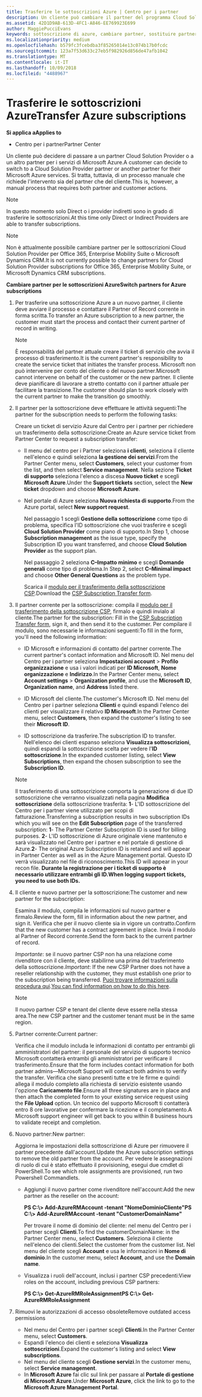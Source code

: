 ```yaml
---
title: Trasferire le sottoscrizioni Azure | Centro per i partner
description: Un cliente può cambiare il partner del programma Cloud Solution Provider (CSP) scelto per i servizi di Microsoft Azure. Tuttavia, questo è un processo manuale che richiede l'intervento sia del partner che del cliente.
ms.assetid: 42D1D9AB-613D-4FC1-A846-EE769923E699
author: MaggiePucciEvans
keywords: sottoscrizione di azure, cambiare partner, sostituire partner, ottenere nuovo partner, partner diverso
ms.localizationpriority: medium
ms.openlocfilehash: b579fc3fcebdba3f85265014e13c074b17b0fcdc
ms.sourcegitcommit: 123a7f53d633c27eb5f982926d856de47afb1042
ms.translationtype: MT
ms.contentlocale: it-IT
ms.lasthandoff: 10/09/2018
ms.locfileid: "4488967"
---
```

# <a name="transfer-azure-subscriptions"></a><span data-ttu-id="728f4-105">Trasferire le sottoscrizioni Azure</span><span class="sxs-lookup"><span data-stu-id="728f4-105">Transfer Azure subscriptions</span></span> 

**<span data-ttu-id="728f4-106">Si applica a</span><span class="sxs-lookup"><span data-stu-id="728f4-106">Applies to</span></span>**

-  <span data-ttu-id="728f4-107">Centro per i partner</span><span class="sxs-lookup"><span data-stu-id="728f4-107">Partner Center</span></span>

<span data-ttu-id="728f4-108">Un cliente può decidere di passare a un partner Cloud Solution Provider o a un altro partner per i servizi di Microsoft Azure.</span><span class="sxs-lookup"><span data-stu-id="728f4-108">A customer can decide to switch to a Cloud Solution Provider partner or another partner for their Microsoft Azure services.</span></span> <span data-ttu-id="728f4-109">Si tratta, tuttavia, di un processo manuale che richiede l'intervento sia del partner che del cliente.</span><span class="sxs-lookup"><span data-stu-id="728f4-109">This is, however, a manual process that requires both partner and customer actions.</span></span>

>[!Note]  
><span data-ttu-id="728f4-110">In questo momento solo Direct o i provider indiretti sono in grado di trasferire le sottoscrizioni.</span><span class="sxs-lookup"><span data-stu-id="728f4-110">At this time only Direct or Indirect Providers are able to transfer subscriptions.</span></span>

>[!Note] 
><span data-ttu-id="728f4-111">Non è attualmente possibile cambiare partner per le sottoscrizioni Cloud Solution Provider per Office 365, Enterprise Mobility Suite o Microsoft Dynamics CRM.</span><span class="sxs-lookup"><span data-stu-id="728f4-111">It is not currently possible to change partners for Cloud Solution Provider subscriptions for Office 365, Enterprise Mobility Suite, or Microsoft Dynamics CRM subscriptions.</span></span>



**<span data-ttu-id="728f4-112">Cambiare partner per le sottoscrizioni Azure</span><span class="sxs-lookup"><span data-stu-id="728f4-112">Switch partners for Azure subscriptions</span></span>**

1.  <span data-ttu-id="728f4-113">Per trasferire una sottoscrizione Azure a un nuovo partner, il cliente deve avviare il processo e contattare il Partner of Record corrente in forma scritta.</span><span class="sxs-lookup"><span data-stu-id="728f4-113">To transfer an Azure subscription to a new partner, the customer must start the process and contact their current partner of record in writing.</span></span> 

    >[!Note]
    ><span data-ttu-id="728f4-114">È responsabilità del partner attuale creare il ticket di servizio che avvia il processo di trasferimento.</span><span class="sxs-lookup"><span data-stu-id="728f4-114">It is the current partner's responsibility to create the service ticket that initiates the transfer process.</span></span> <span data-ttu-id="728f4-115">Microsoft non può intervenire per conto del cliente o del nuovo partner.</span><span class="sxs-lookup"><span data-stu-id="728f4-115">Microsoft cannot intervene on behalf of the customer or the new partner.</span></span> <span data-ttu-id="728f4-116">Il cliente deve pianificare di lavorare a stretto contatto con il partner attuale per facilitare la transizione.</span><span class="sxs-lookup"><span data-stu-id="728f4-116">The customer should plan to work closely with the current partner to make the transition go smoothly.</span></span>

2.  <span data-ttu-id="728f4-117">Il partner per la sottoscrizione deve effettuare le attività seguenti:</span><span class="sxs-lookup"><span data-stu-id="728f4-117">The partner for the subscription needs to perform the following tasks:</span></span>

    <span data-ttu-id="728f4-118">Creare un ticket di servizio Azure dal Centro per i partner per richiedere un trasferimento della sottoscrizione:</span><span class="sxs-lookup"><span data-stu-id="728f4-118">Create an Azure service ticket from Partner Center to request a subscription transfer:</span></span>

    -   <span data-ttu-id="728f4-119">Il menu del centro per i Partner seleziona **i clienti**, seleziona il cliente nell'elenco e quindi seleziona **la gestione dei servizi**.</span><span class="sxs-lookup"><span data-stu-id="728f4-119">From the Partner Center menu, select **Customers**, select your customer from the list, and then select **Service management**.</span></span> <span data-ttu-id="728f4-120">Nella sezione **Ticket di supporto** seleziona l'elenco a discesa **Nuovo ticket** e scegli **Microsoft Azure**.</span><span class="sxs-lookup"><span data-stu-id="728f4-120">Under the **Support tickets** section, select the **New ticket** dropdown and choose **Microsoft Azure**.</span></span>

    -   <span data-ttu-id="728f4-121">Nel portale di Azure seleziona **Nuova richiesta di supporto**.</span><span class="sxs-lookup"><span data-stu-id="728f4-121">From the Azure portal, select **New support request**.</span></span>

        <span data-ttu-id="728f4-122">Nel passaggio 1 scegli **Gestione della sottoscrizione** come tipo di problema, specifica l'ID sottoscrizione che vuoi trasferire e scegli **Cloud Solution Provider** come piano di supporto.</span><span class="sxs-lookup"><span data-stu-id="728f4-122">In Step 1, choose **Subscription management** as the issue type, specify the Subscription ID you want transferred, and choose **Cloud Solution Provider** as the support plan.</span></span>

        <span data-ttu-id="728f4-123">Nel passaggio 2 seleziona **C–Impatto minimo** e scegli **Domande generali** come tipo di problema.</span><span class="sxs-lookup"><span data-stu-id="728f4-123">In Step 2, select **C–Minimal impact** and choose **Other General Questions** as the problem type.</span></span>

        <span data-ttu-id="728f4-124">Scarica il [modulo per il trasferimento della sottoscrizione CSP](https://assets.windowsphone.com/5222c408-e546-4e01-b72a-2ec7d4c43d57/CSP_Subscription_Transfer_Form_Azure_InvariantCulture_Default.zip).</span><span class="sxs-lookup"><span data-stu-id="728f4-124">Download the [CSP Subscription Transfer form](https://assets.windowsphone.com/5222c408-e546-4e01-b72a-2ec7d4c43d57/CSP_Subscription_Transfer_Form_Azure_InvariantCulture_Default.zip).</span></span>

3.  <span data-ttu-id="728f4-125">Il partner corrente per la sottoscrizione: compila il [modulo per il trasferimento della sottoscrizione CSP](https://assets.windowsphone.com/5222c408-e546-4e01-b72a-2ec7d4c43d57/CSP_Subscription_Transfer_Form_Azure_InvariantCulture_Default.zip), firmalo e quindi invialo al cliente.</span><span class="sxs-lookup"><span data-stu-id="728f4-125">The partner for the subscription: Fill in the [CSP Subscription Transfer form](https://assets.windowsphone.com/5222c408-e546-4e01-b72a-2ec7d4c43d57/CSP_Subscription_Transfer_Form_Azure_InvariantCulture_Default.zip), sign it, and then send it to the customer.</span></span> <span data-ttu-id="728f4-126">Per compilare il modulo, sono necessarie le informazioni seguenti:</span><span class="sxs-lookup"><span data-stu-id="728f4-126">To fill in the form, you'll need the following information:</span></span>

    -   <span data-ttu-id="728f4-127">ID Microsoft e informazioni di contatto del partner corrente.</span><span class="sxs-lookup"><span data-stu-id="728f4-127">The current partner's contact information and Microsoft ID.</span></span> <span data-ttu-id="728f4-128">Nel menu del Centro per i partner seleziona **Impostazioni account** &gt; **Profilo organizzazione** e usa i valori indicati per **ID Microsoft**, **Nome organizzazione** e **Indirizzo**.</span><span class="sxs-lookup"><span data-stu-id="728f4-128">In the Partner Center menu, select **Account settings** &gt; **Organization profile**, and use the **Microsoft ID**, **Organization name**, and **Address** listed there.</span></span>

    -   <span data-ttu-id="728f4-129">ID Microsoft del cliente.</span><span class="sxs-lookup"><span data-stu-id="728f4-129">The customer's Microsoft ID.</span></span> <span data-ttu-id="728f4-130">Nel menu del Centro per i partner seleziona **Clienti** e quindi espandi l'elenco dei clienti per visualizzare il relativo **ID Microsoft**.</span><span class="sxs-lookup"><span data-stu-id="728f4-130">In the Partner Center menu, select **Customers**, then expand the customer's listing to see their **Microsoft ID**.</span></span>

    -   <span data-ttu-id="728f4-131">ID sottoscrizione da trasferire.</span><span class="sxs-lookup"><span data-stu-id="728f4-131">The subscription ID to transfer.</span></span> <span data-ttu-id="728f4-132">Nell'elenco dei clienti espanso seleziona **Visualizza sottoscrizioni**, quindi espandi la sottoscrizione scelta per vedere l'**ID sottoscrizione**.</span><span class="sxs-lookup"><span data-stu-id="728f4-132">In the expanded customer listing, select **View Subscriptions**, then expand the chosen subscription to see the **Subscription ID**.</span></span>

     >[!Note]
     ><span data-ttu-id="728f4-133">Il trasferimento di una sottoscrizione comporta la generazione di due ID sottoscrizione che verranno visualizzati nella pagina **Modifica sottoscrizione** della sottoscrizione trasferita: **1**- L'ID sottoscrizione del Centro per i partner viene utilizzato per scopi di fatturazione.</span><span class="sxs-lookup"><span data-stu-id="728f4-133">Transferring a subscription results in two subscription IDs which you will see on the **Edit Subscription** page of the transferred subscription: **1**- The Partner Center Subscription ID is used for billing purposes.</span></span> 
    <span data-ttu-id="728f4-134">**2**- L'ID sottoscrizione di Azure originale viene mantenuto e sarà visualizzato nel Centro per i partner e nel portale di gestione di Azure.</span><span class="sxs-lookup"><span data-stu-id="728f4-134">**2**-  The original Azure Subscription ID is retained and will appear in Partner Center as well as in the Azure Management portal.</span></span> <span data-ttu-id="728f4-135">Questo ID verrà visualizzato nel file di riconoscimento.</span><span class="sxs-lookup"><span data-stu-id="728f4-135">This ID will appear in your recon file.</span></span>  **<span data-ttu-id="728f4-136">Durante la registrazione per i ticket di supporto è necessario utilizzare entrambi gli ID.</span><span class="sxs-lookup"><span data-stu-id="728f4-136">When logging support tickets, you need to use both IDs.</span></span>**

4.  <span data-ttu-id="728f4-137">Il cliente e nuovo partner per la sottoscrizione:</span><span class="sxs-lookup"><span data-stu-id="728f4-137">The customer and new partner for the subscription:</span></span>

    <span data-ttu-id="728f4-138">Esamina il modulo, compila le informazioni sul nuovo partner e firmalo.</span><span class="sxs-lookup"><span data-stu-id="728f4-138">Review the form, fill in information about the new partner, and sign it.</span></span> <span data-ttu-id="728f4-139">Verifica che per il nuovo cliente sia in vigore un contratto.</span><span class="sxs-lookup"><span data-stu-id="728f4-139">Confirm that the new customer has a contract agreement in place.</span></span> <span data-ttu-id="728f4-140">Invia il modulo al Partner of Record corrente.</span><span class="sxs-lookup"><span data-stu-id="728f4-140">Send the form back to the current partner of record.</span></span>

    <span data-ttu-id="728f4-141">*Importante*: se il nuovo partner CSP non ha una relazione come rivenditore con il cliente, deve stabilirne una prima del trasferimento della sottoscrizione.</span><span class="sxs-lookup"><span data-stu-id="728f4-141">*Important*: If the new CSP Partner does not have a reseller relationship with the customer, they must establish one prior to the subscription being transferred.</span></span> <span data-ttu-id="728f4-142">[Puoi trovare informazioni sulla procedura qui](request-a-relationship-with-a-customer.md).</span><span class="sxs-lookup"><span data-stu-id="728f4-142">[You can find information on how to do this here](request-a-relationship-with-a-customer.md).</span></span>

    >[!Note]
    ><span data-ttu-id="728f4-143">Il nuovo partner CSP e tenant del cliente deve essere nella stessa area.</span><span class="sxs-lookup"><span data-stu-id="728f4-143">The new CSP partner and the customer tenant must be in the same region.</span></span> 

5.  <span data-ttu-id="728f4-144">Partner corrente:</span><span class="sxs-lookup"><span data-stu-id="728f4-144">Current partner:</span></span>

    <span data-ttu-id="728f4-145">Verifica che il modulo includa le informazioni di contatto per entrambi gli amministratori del partner: il personale del servizio di supporto tecnico Microsoft contatterà entrambi gli amministratori per verificare il trasferimento.</span><span class="sxs-lookup"><span data-stu-id="728f4-145">Ensure that the form includes contact information for both partner admins—Microsoft Support will contact both admins to verify the transfer.</span></span> <span data-ttu-id="728f4-146">Verifica che siano presenti tutte e tre le firme e quindi allega il modulo completo alla richiesta di servizio esistente usando l'opzione **Caricamento file**.</span><span class="sxs-lookup"><span data-stu-id="728f4-146">Ensure all three signatures are in place and then attach the completed form to your existing service request using the **File Upload** option.</span></span> <span data-ttu-id="728f4-147">Un tecnico del supporto Microsoft ti contatterà entro 8 ore lavorative per confermare la ricezione e il completamento.</span><span class="sxs-lookup"><span data-stu-id="728f4-147">A Microsoft support engineer will get back to you within 8 business hours to validate receipt and completion.</span></span>

6.  <span data-ttu-id="728f4-148">Nuovo partner:</span><span class="sxs-lookup"><span data-stu-id="728f4-148">New partner:</span></span>

    <span data-ttu-id="728f4-149">Aggiorna le impostazioni della sottoscrizione di Azure per rimuovere il partner precedente dall'account.</span><span class="sxs-lookup"><span data-stu-id="728f4-149">Update the Azure subscription settings to remove the old partner from the account.</span></span> <span data-ttu-id="728f4-150">Per vedere le assegnazioni di ruolo di cui è stato effettuato il provisioning, esegui due cmdlet di PowerShell.</span><span class="sxs-lookup"><span data-stu-id="728f4-150">To see which role assignments are provisioned, run two Powershell Commandlets.</span></span>

    -   <span data-ttu-id="728f4-151">Aggiungi il nuovo partner come rivenditore nell'account:</span><span class="sxs-lookup"><span data-stu-id="728f4-151">Add the new partner as the reseller on the account:</span></span>

        **<span data-ttu-id="728f4-152">PS C:\\&gt; Add-AzureRMAccount -tenant "NomeDominioCliente"</span><span class="sxs-lookup"><span data-stu-id="728f4-152">PS C:\\&gt; Add-AzureRMAccount -tenant "CustomerDomainName"</span></span>**

        <span data-ttu-id="728f4-153">Per trovare il nome di dominio del cliente: nel menu del Centro per i partner scegli **Clienti**.</span><span class="sxs-lookup"><span data-stu-id="728f4-153">To find the customerDomainName: in the Partner Center menu, select **Customers**.</span></span> <span data-ttu-id="728f4-154">Seleziona il cliente nell'elenco dei clienti.</span><span class="sxs-lookup"><span data-stu-id="728f4-154">Select the customer from the customer list.</span></span> <span data-ttu-id="728f4-155">Nel menu del cliente scegli **Account** e usa le informazioni in **Nome di dominio**.</span><span class="sxs-lookup"><span data-stu-id="728f4-155">In the customer menu, select **Account**, and use the **Domain name**.</span></span>

    -   <span data-ttu-id="728f4-156">Visualizza i ruoli dell'account, inclusi i partner CSP precedenti:</span><span class="sxs-lookup"><span data-stu-id="728f4-156">View roles on the account, including previous CSP partners:</span></span>

        **<span data-ttu-id="728f4-157">PS C:\\&gt; Get-AzureRMRoleAssignment</span><span class="sxs-lookup"><span data-stu-id="728f4-157">PS C:\\&gt; Get-AzureRMRoleAssignment</span></span>**

7. <span data-ttu-id="728f4-158">Rimuovi le autorizzazioni di accesso obsolete</span><span class="sxs-lookup"><span data-stu-id="728f4-158">Remove outdated access permissions</span></span>

    -  <span data-ttu-id="728f4-159">Nel menu del Centro per i partner scegli **Clienti**.</span><span class="sxs-lookup"><span data-stu-id="728f4-159">In the Partner Center menu, select **Customers**.</span></span> 
    -  <span data-ttu-id="728f4-160">Espandi l'elenco dei clienti e seleziona **Visualizza sottoscrizioni**.</span><span class="sxs-lookup"><span data-stu-id="728f4-160">Expand the customer's listing and select **View subscriptions**.</span></span> 
    -  <span data-ttu-id="728f4-161">Nel menu del cliente scegli **Gestione servizi**.</span><span class="sxs-lookup"><span data-stu-id="728f4-161">In the customer menu, select **Service management**.</span></span> 
    -  <span data-ttu-id="728f4-162">In **Microsoft Azure** fai clic sul link per passare al **Portale di gestione di Microsoft Azure**.</span><span class="sxs-lookup"><span data-stu-id="728f4-162">Under **Microsoft Azure**, click the link to go to the **Microsoft Azure Management Portal**.</span></span>

 

 



